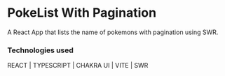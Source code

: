 # PokeList With Pagination

A React App that lists the name of pokemons with pagination using SWR.

### Technologies used
REACT | TYPESCRIPT | CHAKRA UI | VITE | SWR

